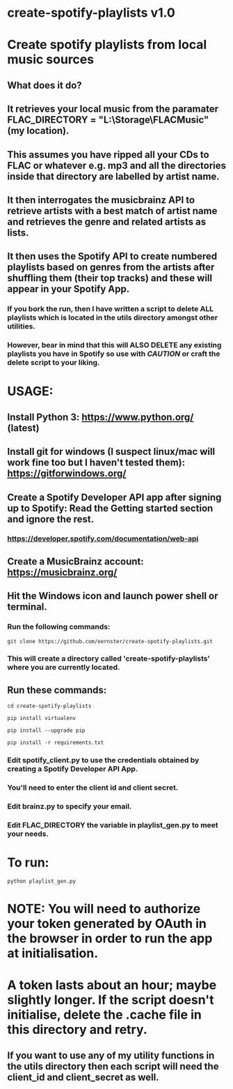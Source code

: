 # create-spotify-playlists v1.0
# Create spotify playlists from local music sources

## What does it do?

## It retrieves your local music from the paramater FLAC_DIRECTORY = "L:\\Storage\\FLACMusic" (my location).
## This assumes you have ripped all your CDs to FLAC or whatever e.g. mp3 and all the directories inside that directory are labelled by artist name.
## It then interrogates the musicbrainz API to retrieve artists with a best match of artist name and retrieves the genre and related artists as lists.
## It then uses the Spotify API to create numbered playlists based on genres from the artists after shuffling them (their top tracks) and these will appear in your Spotify App.
### If you bork the run, then I have written a script to delete ALL playlists which is located in the utils directory amongst other utilities.
### However, bear in mind that this will ALSO DELETE any existing playlists you have in Spotify so use with ***CAUTION*** or craft the delete script to your liking. 

# USAGE:

## Install Python 3: https://www.python.org/ (latest)

## Install git for windows (I suspect linux/mac will work fine too but I haven't tested them): https://gitforwindows.org/

## Create a Spotify Developer API app after signing up to Spotify: Read the Getting started section and ignore the rest.
### https://developer.spotify.com/documentation/web-api

## Create a MusicBrainz account: https://musicbrainz.org/

## Hit the Windows icon and launch power shell or terminal.

### Run the following commands:

```git clone https://github.com/oernster/create-spotify-playlists.git```

### This will create a directory called 'create-spotify-playlists' where you are currently located.

## Run these commands:

```cd create-spotify-playlists```

```pip install virtualenv```

```pip install --upgrade pip```

```pip install -r requirements.txt```

### Edit spotify_client.py to use the credentials obtained by creating a Spotify Developer API App.
### You'll need to enter the client id and client secret.

### Edit brainz.py to specify your email.

### Edit FLAC_DIRECTORY the variable in playlist_gen.py to meet your needs.

# To run:

```python playlist_gen.py```

# NOTE: You will need to authorize your token generated by OAuth in the browser in order to run the app at initialisation.
# A token lasts about an hour; maybe slightly longer.  If the script doesn't initialise, delete the .cache file in this directory and retry.

## If you want to use any of my utility functions in the utils directory then each script will need the client_id and client_secret as well.
